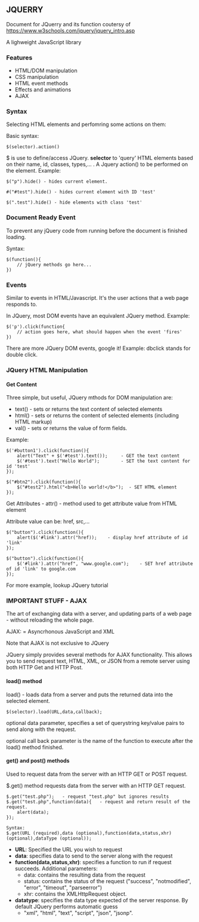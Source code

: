 ## JQUERRY

Document for JQuerry and its function coutersy of https://www.w3schools.com/jquery/jquery_intro.asp

A lighweight JavaScript library


### Features
- HTML/DOM manipulation
- CSS manipulation
- HTML event methods
- Effects and animations
- AJAX


### Syntax
Selecting HTML elements and perfomring some actions on them:

Basic syntax:

    $(selector).action()

$ is use to define/access JQuery. **selector** to 'query' HTML elements based on their name, id, classes, types,... . A Jquery action() to be performed on the element. Example:

    $("p").hide() - hides current element.

    #("#test").hide() - hides current element with ID 'test'

    $(".test").hide() - hide elements with class 'test'

### Document Ready Event
To prevent any jQuery code from running before the document is finished loading.

Syntax:

    $(function(){
        // jQuery methods go here...
    })

### Events
Similar to events in HTML/Javascript. It's the user actions that a web page responds to.

In JQuery, most DOM events have an equivalent JQuery method. Example:

    $('p').click(function{
        // action goes here, what should happen when the event 'fires'
    })

There are more JQuery DOM events, google it! Example: dbclick stands for double click.

### JQuery HTML Manipulation

#### Get Content

Three simple, but useful, JQuery mthods for DOM manipulation are:

- text() - sets or returns the text content of selected elements
- html() - sets or returns the content of selected elements (including HTML markup)
- val() - sets or returns the value of form fields.

Example:

    $('#button1').click(function(){
        alert("Text" + $('#test').text());     - GET the text content
        $('#test').text("Hello World");        - SET the text content for id 'test'
    });

    $("#btn2").click(function(){
        $("#test2").html("<b>Hello world!</b>");  - SET HTML element
    });


Get Attributes - attr()  - method used to get attribute value from HTML element

Attribute value can be: href, src,...

    $("button").click(function(){
        alert($('#link').attr("href));    - display href attribute of id 'link'
    });

    $("button").click(function(){
        $('#link').attr("href", "www.google.com");    - SET href attribute of id 'link' to google.com
    });



For more example, lookup JQuery tutorial

### IMPORTANT STUFF - AJAX
The art of exchanging data with a server, and updating parts of a web page - without reloading the whole page.

AJAX: = Asyncrhonous JavaScript and XML

Note that AJAX is not exclusive to JQuery

JQuery simply provides several methods for AJAX functionality. This allows you to send request text, HTML, XML, or JSON from a remote server using both HTTP Get and HTTP Post.

#### load() method

load() - loads data from a server and puts the returned data into the selected element.

    $(selector).load(URL,data,callback);

optional data parameter, specifies a set of querystring key/value pairs to send along with the request.

optional call back parameter is the name of the function to execute after the load() method finished.

#### get() and post() methods
Used to request data from the server with an HTTP GET or POST request.

$.get() method requests data from the server with an HTTP GET request.

    $.get("test.php");   - request "test.php" but ignores results
    $.get("test.php",function(data){   - request and return result of the request.
        alert(data);
    });

    Syntax:
    $.get(URL (required),data (optional),function(data,status,xhr) (optional),dataType (optional));

- **URL**: Specified the URL you wish to request
- **data**: specifies data to send to the server along with the request
- **function(data,status,xhr)**: specifies a function to run if request succeeds. Additional parameters: 
    - data: contains the resulting data from the request
    - status: contains the status of the request ("success", "notmodified", "error", "timeout", "parseerror")
    - xhr: contains the XMLHttpRequest object.
- **datatype**: specifies the data type expected of the server response. By default JQuery performs automatic guess
    - "xml", "html", "text", "script", "json", "jsonp".





